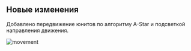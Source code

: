 ## Новые изменения

Добавлено передвижение юнитов по алгоритму A-Star и подсветкой направления движения.

![movement](https://user-images.githubusercontent.com/46113664/97505847-57897080-1982-11eb-9f69-ba4d82ade7af.PNG)